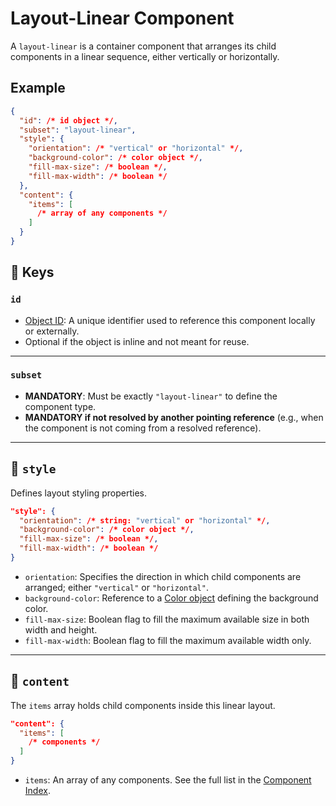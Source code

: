 # Layout-Linear Component

A `layout-linear` is a container component that arranges its child components in a linear sequence, either vertically or horizontally.
## Example

```json
{
  "id": /* id object */,
  "subset": "layout-linear",
  "style": {
    "orientation": /* "vertical" or "horizontal" */,
    "background-color": /* color object */,
    "fill-max-size": /* boolean */,
    "fill-max-width": /* boolean */
  },
  "content": {
    "items": [
      /* array of any components */
    ]
  }
}
```

## 🔑 Keys

### `id`
- [Object ID](../object-definition/id.md): A unique identifier used to reference this component locally or externally.
- Optional if the object is inline and not meant for reuse.

---

### **`subset`**
- **MANDATORY**: Must be exactly `"layout-linear"` to define the component type.
- **MANDATORY if not resolved by another pointing reference** (e.g., when the component is not coming from a resolved reference).

---

## 🎨 `style`

Defines layout styling properties.

```json
"style": {
  "orientation": /* string: "vertical" or "horizontal" */,
  "background-color": /* color object */,
  "fill-max-size": /* boolean */,
  "fill-max-width": /* boolean */
}
```

- `orientation`: Specifies the direction in which child components are arranged; either `"vertical"` or `"horizontal"`.
- `background-color`: Reference to a [Color object](../object-definition/color.md) defining the background color.
- `fill-max-size`: Boolean flag to fill the maximum available size in both width and height.
- `fill-max-width`: Boolean flag to fill the maximum available width only.

---

## 📝 `content`

The `items` array holds child components inside this linear layout.

```json
"content": {
  "items": [
    /* components */
  ]
}
```

- `items`: An array of any components. See the full list in the [Component Index](../components-definition/index.md).

